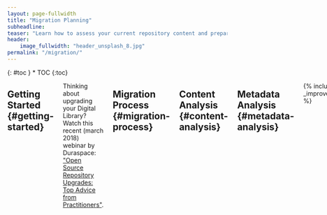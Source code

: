 ```yaml
---
layout: page-fullwidth
title: "Migration Planning"
subheadline:
teaser: "Learn how to assess your current repository content and prepare it for a move to another system"
header:
    image_fullwidth: "header_unsplash_8.jpg"
permalink: "/migration/"
---
```

<div class="row">
<div class="medium-4 medium-push-8 columns" markdown="1">
<div class="panel radius" markdown="1">
{: #toc }
*  TOC
{:toc}
</div>
</div>

<div class="medium-8 medium-pull-4 columns" markdown="1">

## Getting Started {#getting-started}

Thinking about upgrading your Digital Library? Watch this recent (march 2018) webinar by Duraspace: <a href="https://www.slideshare.net/DuraSpace/32818-open-source-repository-upgrades-top-advice-from-practitioners-webinar-recording">"Open Source Repository Upgrades: Top Advice from Practitioners"</a>.

## Migration Process {#migration-process}

## Content Analysis {#content-analysis}

## Metadata Analysis {#metadata-analysis}


{% include _improve_content.html %}
</div><!-- /.medium-8.columns -->
</div><!-- /.row -->
